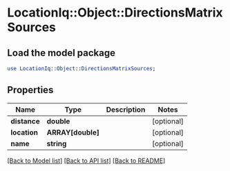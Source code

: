 # LocationIq::Object::DirectionsMatrixSources

## Load the model package
```perl
use LocationIq::Object::DirectionsMatrixSources;
```

## Properties
Name | Type | Description | Notes
------------ | ------------- | ------------- | -------------
**distance** | **double** |  | [optional] 
**location** | **ARRAY[double]** |  | [optional] 
**name** | **string** |  | [optional] 

[[Back to Model list]](../README.md#documentation-for-models) [[Back to API list]](../README.md#documentation-for-api-endpoints) [[Back to README]](../README.md)


